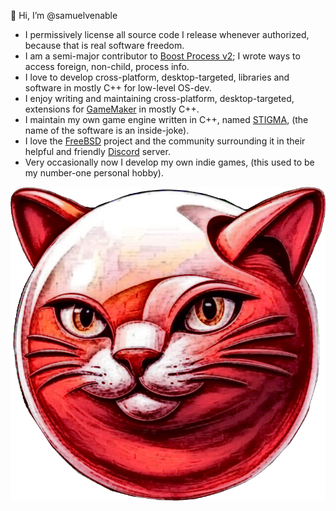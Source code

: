 👋 Hi, I’m @samuelvenable

- I permissively license all source code I release whenever authorized, because that is real software freedom.
- I am a semi-major contributor to [Boost Process v2](https://github.com/boostorg/process); I wrote ways to access foreign, non-child, process info.
- I love to develop cross-platform, desktop-targeted, libraries and software in mostly C++ for low-level OS-dev.
- I enjoy writing and maintaining cross-platform, desktop-targeted, extensions for [GameMaker](https://gamemaker.io) in mostly C++.
- I maintain my own game engine written in C++, named [STIGMA](https://github.com/samuelvenable/stigma-dev), (the name of the software is an inside-joke).
- I love the [FreeBSD](https://freebsd.org) project and the community surrounding it in their helpful and friendly [Discord](https://discord.com) server.
- Very occasionally now I develop my own indie games, (this used to be my number-one personal hobby).

![Kitty FreeBSD](freebsd-logo-rev.png)
